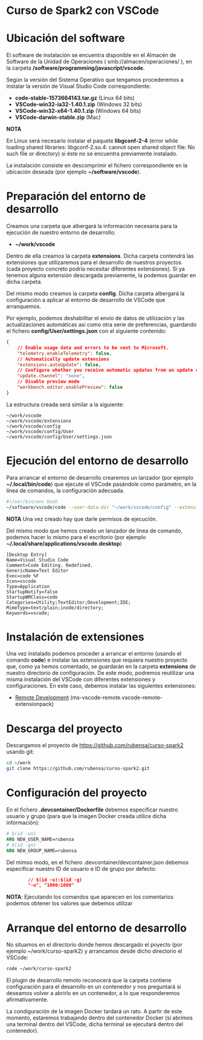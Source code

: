 # Curso de Spark2 con VSCode

# Ubicación del software
El software de instalación se encuentra disponible en el Almacén de Software de la Unidad de Operaciones ( smb://almacen/operaciones/ ), en la carpeta **/software/programming/javascript/vscode**.

Según la versión del Sistema Operativo que tengamos procederemos a instalar la versión de Visual Studio Code correspondiente:

  * **code-stable-1573664143.tar.gz** (Linux 64 bits)
  * **VSCode-win32-ia32-1.40.1.zip** (Windows 32 bits)
  * **VSCode-win32-x64-1.40.1.zip** (Windows 64 bits)
  * **VSCode-darwin-stable.zip** (Mac)

**NOTA**

En Linux será necesario instalar el paquete **libgconf-2-4** (error while loading shared libraries: libgconf-2.so.4: cannot open shared object file: No such file or directory) si éste no se encuentra previamente instalado.

La instalación consiste en descomprimir el fichero correspondiente en la ubicación deseada (por ejemplo **~/software/vscode**).

# Preparación del entorno de desarrollo
Creamos una carpeta que albergará la información necesaria para la ejecución de nuestro entorno de desarrollo:

  * **~/work/vscode**

Dentro de ella creamos la carpeta **extensions**. Dicha carpeta contendrá las extensiones que utilizaremos para el desarrollo de nuestros proyectos (cada proyecto concreto podría necesitar diferentes extensiones). Si ya tenemos alguna extensión descargada previamente, la podemos guardar en dicha carpeta.

Del mismo modo creamos la carpeta **config**. Dicha carpeta albergará la configuración a aplicar al entorno de desarrollo de VSCode que arranquemos.

Por ejemplo, podemos deshabilitar el envío de datos de utilización y las actualizaciones automáticas así como otra serie de preferencias, guardando el fichero **config/User/settings.json** con el siguiente contenido:

```json
{
    // Enable usage data and errors to be sent to Microsoft.
    "telemetry.enableTelemetry": false,
    // Automatically update extensions
    "extensions.autoUpdate": false,
    // Configure whether you receive automatic updates from an update channel.
    "update.channel": "none",
    // Disable preview mode
    "workbench.editor.enablePreview": false
}
```

La estructura creada será similar a la siguiente:
```
~/work/vscode
~/work/vscode/extensions
~/work/vscode/config
~/work/vscode/config/User
~/work/vscode/config/User/settings.json
```

# Ejecución del entorno de desarrollo
Para arrancar el entorno de desarrollo crearemos un lanzador (por ejemplo **~/.local/bin/code**) que ejecute el VSCode pasándole como parámetro, en la línea de comandos, la configuración adecuada.

```bash
#!/usr/bin/env bash
~/software/vscode/code --user-data-dir "~/work/vscode/config" --extensions-dir "~/work/vscode/extensions" "$@"
```

**NOTA**  Una vez creado hay que darle permisos de ejecución.

Del mismo modo que hemos creado un lanzador de línea de comando, podemos hacer lo mismo para el escritorio (por ejemplo **~/.local/share/applications/vscode.desktop**)

```
[Desktop Entry]
Name=Visual Studio Code
Comment=Code Editing. Redefined.
GenericName=Text Editor
Exec=code %F
Icon=vscode
Type=Application
StartupNotify=false
StartupWMClass=code
Categories=Utility;TextEditor;Development;IDE;
MimeType=text/plain;inode/directory;
Keywords=vscode;
```

# Instalación de extensiones
Una vez instalado podemos proceder a arrancar el entorno (usando el comando **code**) e instalar las extensiones que requiera nuestro proyecto que, como ya hemos comentado, se guardarán en la carpeta **extensions** de nuestro directorio de configuración. De este modo, podremos reutilizar una misma instalación del VSCode con diferentes extensiones y configuraciones.  En este caso, debemos instalar las siguientes extensiones:
  * [Remote Development](https://marketplace.visualstudio.com/items?itemName=ms-vscode-remote.vscode-remote-extensionpack) (ms-vscode-remote.vscode-remote-extensionpack)

# Descarga del proyecto
Descargamos el proyecto de https://github.com/rubensa/curso-spark2 usando git:

```bash
cd ~/work
git clone https://github.com/rubensa/curso-spark2.git
```

# Configuración del proyecto
En el fichero **.devcontainer/Dockerfile** debemos especificar nuestro usuario y grupo (para que la imagen Docker creada utilice dicha información):

```Dockerfile
# $(id -un)
ARG NEW_USER_NAME=rubensa
# $(id -gn)
ARG NEW_GROUP_NAME=rubensa
```

Del mimso modo, en el fichero .devcontainer/devcontainer.json debemos especificar nuestro ID de usuario e ID de grupo por defecto:

```json
        // $(id -u):$(id -g)
        "-u", "1000:1000"
```

**NOTA**:  Ejecutando los comandos que aparecen en los comentarios podemos obtener los valores que debemos utilizar

# Arranque del entorno de desarrollo
No situamos en el directorio donde hemos descargado el poyecto (por ejemplo ~/work/curso-spark2) y arrancamos desde dicho directorio el VSCode:

```bash
code ~/work/curso-spark2
```

El plugin de desarrollo remoto reconocerá que la carpeta contiene configuración para el desarrollo en un contenedor y nos preguntará si deseamos volver a abrirlo en un contenedor, a lo que responderemos afirmativamente.

La condiguración de la imagen Docker tardará un rato.  A partir de este momento, estaremos trabajando dentro del contenedor Docker (si abrimos una terminal dentro del VSCode, dicha terminal se ejecutará dentro del contenedor).